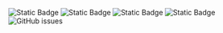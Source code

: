 ![Static Badge](https://img.shields.io/badge/blacklists-60-000000) ![Static Badge](https://img.shields.io/badge/blacklisted-2575070-cc0000) ![Static Badge](https://img.shields.io/badge/whitelisted-2244-00CC00) ![Static Badge](https://img.shields.io/badge/streaming_blacklist-28107-000000) ![GitHub issues](https://img.shields.io/github/issues/fabriziosalmi/blacklists)
